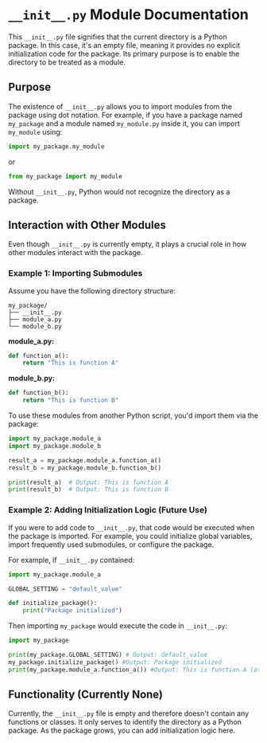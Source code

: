 # `__init__.py` Module Documentation

This `__init__.py` file signifies that the current directory is a Python package.  In this case, it's an empty file, meaning it provides no explicit initialization code for the package.  Its primary purpose is to enable the directory to be treated as a module.

## Purpose

The existence of `__init__.py` allows you to import modules from the package using dot notation. For example, if you have a package named `my_package` and a module named `my_module.py` inside it, you can import `my_module` using:

```python
import my_package.my_module
```

or

```python
from my_package import my_module
```

Without `__init__.py`, Python would not recognize the directory as a package.

## Interaction with Other Modules

Even though `__init__.py` is currently empty, it plays a crucial role in how other modules interact with the package.

### Example 1: Importing Submodules

Assume you have the following directory structure:

```
my_package/
├── __init__.py
├── module_a.py
└── module_b.py
```

**module_a.py:**

```python
def function_a():
    return "This is function A"
```

**module_b.py:**

```python
def function_b():
    return "This is function B"
```

To use these modules from another Python script, you'd import them via the package:

```python
import my_package.module_a
import my_package.module_b

result_a = my_package.module_a.function_a()
result_b = my_package.module_b.function_b()

print(result_a)  # Output: This is function A
print(result_b)  # Output: This is function B
```

### Example 2:  Adding Initialization Logic (Future Use)

If you were to add code to `__init__.py`, that code would be executed when the package is imported.  For example, you could initialize global variables, import frequently used submodules, or configure the package.

For example, if `__init__.py` contained:

```python
import my_package.module_a

GLOBAL_SETTING = "default_value"

def initialize_package():
    print("Package initialized")
```

Then importing `my_package` would execute the code in `__init__.py`:

```python
import my_package

print(my_package.GLOBAL_SETTING) # Output: default_value
my_package.initialize_package() #Output: Package initialized
print(my_package.module_a.function_a()) #Output: This is function A (assuming module_a.py contains function_a)
```

## Functionality (Currently None)

Currently, the `__init__.py` file is empty and therefore doesn't contain any functions or classes. It only serves to identify the directory as a Python package.  As the package grows, you can add initialization logic here.
